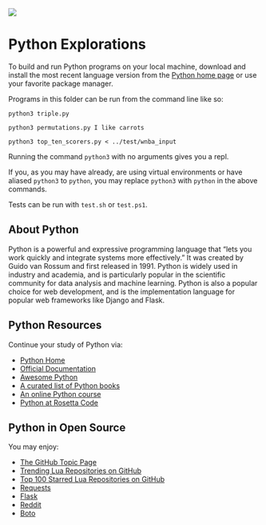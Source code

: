 <img src="https://raw.githubusercontent.com/rtoal/polyglot/master/docs/resources/python-logo-64.png">

# Python Explorations

To build and run Python programs on your local machine, download and install the most recent language version from the [Python home page](https://www.python.org/) or use your favorite package manager.

Programs in this folder can be run from the command line like so:

```
python3 triple.py
```

```
python3 permutations.py I like carrots
```

```
python3 top_ten_scorers.py < ../test/wnba_input
```

Running the command `python3` with no arguments gives you a repl.

If you, as you may have already, are using virtual environments or have aliased `python3` to `python`, you may replace `python3` with `python` in the above commands.

Tests can be run with `test.sh` or `test.ps1`.

## About Python

Python is a powerful and expressive programming language that “lets you work quickly and integrate systems more effectively.” It was created by Guido van Rossum and first released in 1991. Python is widely used in industry and academia, and is particularly popular in the scientific community for data analysis and machine learning. Python is also a popular choice for web development, and is the implementation language for popular web frameworks like Django and Flask.

## Python Resources

Continue your study of Python via:

- [Python Home](https://www.python.org/)
- [Official Documentation](https://www.python.org/doc/)
- [Awesome Python](https://github.com/vinta/awesome-python)
- [A curated list of Python books](https://wiki.python.org/moin/PythonBooks)
- [An online Python course](https://developers.google.com/edu/python/)
- [Python at Rosetta Code](https://rosettacode.org/wiki/Category:Python)

## Python in Open Source

You may enjoy:

- [The GitHub Topic Page](https://github.com/topics/python)
- [Trending Lua Repositories on GitHub](https://github.com/trending/python)
- [Top 100 Starred Lua Repositories on GitHub](https://github.com/EvanLi/Github-Ranking/blob/master/Top100/Python.md)
- [Requests](https://github.com/kennethreitz/requests)
- [Flask](https://github.com/mitsuhiko/flask)
- [Reddit](https://github.com/reddit/reddit)
- [Boto](https://github.com/boto/boto)
